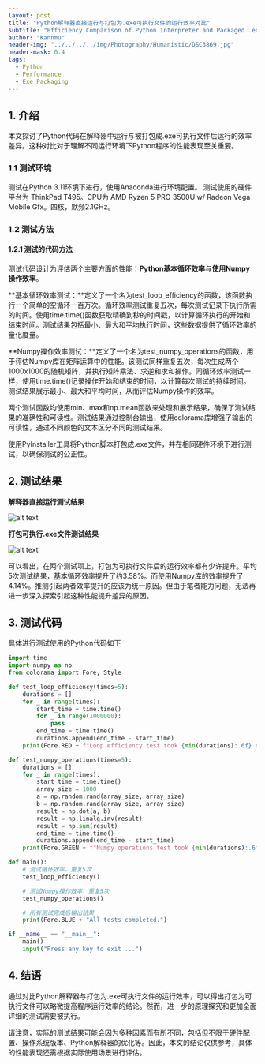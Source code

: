 ```yaml
---
layout: post
title: "Python解释器直接运行与打包为.exe可执行文件的运行效率对比"
subtitle: "Efficiency Comparison of Python Interpreter and Packaged .exe Executable"
author: "Kannmu"
header-img: "../../../../img/Photography/Humanistic/DSC3869.jpg"
header-mask: 0.4
tags:
  - Python
  - Performance
  - Exe Packaging
---
```


<!-- Latex Support -->
<head>
    <script src="https://cdn.mathjax.org/mathjax/latest/MathJax.js?config=TeX-AMS-MML_HTMLorMML"  type="text/javascript"></script>
    <script type="text/x-mathjax-config">
        MathJax.Hub.Config({
            tex2jax: {
            skipTags: ['script', 'noscript', 'style', 'textarea', 'pre'],
            inlineMath: [['$','$']]
            }
        });
    </script>
</head>

## 1. 介绍

本文探讨了Python代码在解释器中运行与被打包成.exe可执行文件后运行的效率差异。这种对比对于理解不同运行环境下Python程序的性能表现至关重要。

### 1.1 测试环境

测试在Python 3.11环境下进行，使用Anaconda进行环境配置。
测试使用的硬件平台为 ThinkPad T495。CPU为 AMD Ryzen 5 PRO 3500U w/ Radeon Vega Mobile Gfx。四核，默频2.1GHz。

### 1.2 测试方法

#### 1.2.1 测试的代码方法

测试代码设计为评估两个主要方面的性能：**Python基本循环效率**与**使用Numpy操作效率**。

**基本循环效率测试：**定义了一个名为test_loop_efficiency的函数，该函数执行一个简单的空循环一百万次。循环效率测试重复五次，每次测试记录下执行所需的时间。使用time.time()函数获取精确到秒的时间戳，以计算循环执行的开始和结束时间。测试结果包括最小、最大和平均执行时间，这些数据提供了循环效率的量化度量。

**Numpy操作效率测试：**定义了一个名为test_numpy_operations的函数，用于评估Numpy库在矩阵运算中的性能。该测试同样重复五次，每次生成两个1000x1000的随机矩阵，并执行矩阵乘法、求逆和求和操作。同循环效率测试一样，使用time.time()记录操作开始和结束的时间，以计算每次测试的持续时间。测试结果展示最小、最大和平均时间，从而评估Numpy操作的效率。

两个测试函数均使用min、max和np.mean函数来处理和展示结果，确保了测试结果的准确性和可读性。测试结果通过控制台输出，使用colorama库增强了输出的可读性，通过不同颜色的文本区分不同的测试结果。

使用PyInstaller工具将Python脚本打包成.exe文件，并在相同硬件环境下进行测试，以确保测试的公正性。

## 2. 测试结果

<centering>

**解释器直接运行测试结果**

![alt text](../../../../img/Tch/PythonSpeedTest_0.png)


**打包可执行.exe文件测试结果**

![alt text](../../../../img/Tch/PythonSpeedTest_1.png)

</centering>

可以看出，在两个测试项上，打包为可执行文件后的运行效率都有少许提升。平均5次测试结果，基本循环效率提升了约3.58%。而使用Numpy库的效率提升了4.14%。推测引起两者效率提升的应该为统一原因。但由于笔者能力问题，无法再进一步深入探索引起这种性能提升差异的原因。

## 3. 测试代码

具体进行测试使用的Python代码如下

```py
import time
import numpy as np
from colorama import Fore, Style

def test_loop_efficiency(times=5):
    durations = []
    for _ in range(times):
        start_time = time.time()
        for _ in range(1000000):
            pass
        end_time = time.time()
        durations.append(end_time - start_time)
    print(Fore.RED + f"Loop efficiency test took {min(durations):.6f} seconds (min), {max(durations):.6f} seconds (max), {np.mean(durations):.6f} seconds (avg)")

def test_numpy_operations(times=5):
    durations = []
    for _ in range(times):
        start_time = time.time()
        array_size = 1000
        a = np.random.rand(array_size, array_size)
        b = np.random.rand(array_size, array_size)
        result = np.dot(a, b)
        result = np.linalg.inv(result)
        result = np.sum(result)
        end_time = time.time()
        durations.append(end_time - start_time)
    print(Fore.GREEN + f"Numpy operations test took {min(durations):.6f} seconds (min), {max(durations):.6f} seconds (max), {np.mean(durations):.6f} seconds (avg)")

def main():
    # 测试循环效率，重复5次
    test_loop_efficiency()

    # 测试Numpy操作效率，重复5次
    test_numpy_operations()

    # 所有测试完成后输出结果
    print(Fore.BLUE + "All tests completed.")

if __name__ == "__main__":
    main()
    input("Press any key to exit ...")

```

## 4. 结语

通过对比Python解释器与打包为.exe可执行文件的运行效率，可以得出打包为可执行文件可以略微提高程序运行效率的结论。然而，进一步的原理探究和更加全面详细的测试需要被执行。

请注意，实际的测试结果可能会因为多种因素而有所不同，包括但不限于硬件配置、操作系统版本、Python解释器的优化等。因此，本文的结论仅供参考，具体的性能表现还需根据实际使用场景进行评估。
